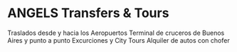 # ANGELS Transfers & Tours
Traslados desde y hacia los Aeropuertos
Terminal de cruceros de Buenos Aires y punto a punto
Excurciones y City Tours
Alquiler de autos con chofer
